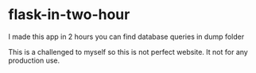 # flask-in-two-hour
I made this app in 2 hours 
you can find database queries in dump folder

This is a challenged to myself so this is not perfect website.
It not for any production use.
